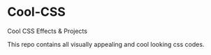 # Cool-CSS

Cool CSS Effects &amp; Projects

This repo contains all visually appealing and cool looking css codes.
